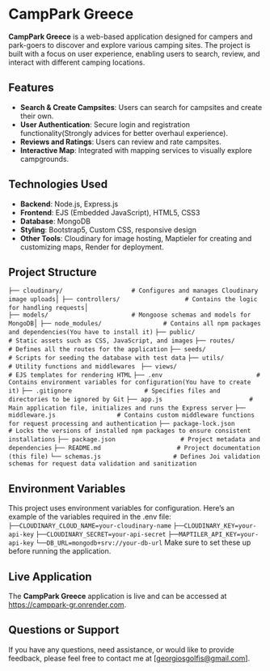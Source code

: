 # CampPark Greece

**CampPark Greece** is a web-based application designed for campers and park-goers to discover
  and explore various camping sites. The project is built with a focus on user experience, 
  enabling users to search, review, and interact with different camping locations.

## Features
- **Search & Create Campsites**: Users can search for campsites and create their own.
- **User Authentication**: Secure login and registration functionality(Strongly advices for better overhaul experience).
- **Reviews and Ratings**: Users can review and rate campsites.
- **Interactive Map**: Integrated with mapping services to visually explore campgrounds.

## Technologies Used
- **Backend**: Node.js, Express.js
- **Frontend**: EJS (Embedded JavaScript), HTML5, CSS3
- **Database**: MongoDB
- **Styling**: Bootstrap5, Custom CSS, responsive design
- **Other Tools**: Cloudinary for image hosting, Maptieler for creating and customizing maps, Render for deployment. 

## Project Structure
```├── cloudinary/                   # Configures and manages Cloudinary image uploads```│
```├── controllers/                  # Contains the logic for handling requests```│  
```├── models/                       # Mongoose schemas and models for MongoDB```│
```├── node_modules/                 # Contains all npm packages and dependencies(You have to install it)```
```├── public/                       # Static assets such as CSS, JavaScript, and images```
```├── routes/                       # Defines all the routes for the application```
```├── seeds/                        # Scripts for seeding the database with test data```
```├── utils/                        # Utility functions and middlewares ```
```├── views/                        # EJS templates for rendering HTML```
```├── .env                          # Contains environment variables for configuration(You have to create it)```
```├── .gitignore                    # Specifies files and directories to be ignored by Git```
```├── app.js                        # Main application file, initializes and runs the Express server```
```├── middleware.js                 # Contains custom middleware functions for request processing and authentication```
```├── package-lock.json             # Locks the versions of installed npm packages to ensure consistent installations```
```├── package.json                  # Project metadata and dependencies```
```├── README.md                     # Project documentation (this file)```
```└── schemas.js                    # Defines Joi validation schemas for request data validation and sanitization```

## Environment Variables
This project uses environment variables for configuration. Here’s an example of the variables required in the .env file:
```├──CLOUDINARY_CLOUD_NAME=your-cloudinary-name```
```├──CLOUDINARY_KEY=your-api-key```
```├──CLOUDINARY_SECRET=your-api-secret```
```├──MAPTILER_API_KEY=your-api-key```
```└──DB_URL=mongodb+srv://your-db-url```
Make sure to set these up before running the application.

## Live Application
The **CampPark Greece** application is live and can be accessed at https://camppark-gr.onrender.com.

## Questions or Support
If you have any questions, need assistance, or would like to provide feedback, please feel free to contact me at [georgiosgolfis@gmail.com].
